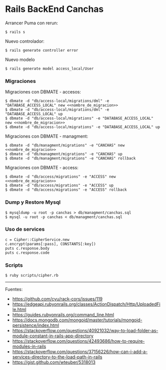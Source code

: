 # Rails BackEnd Canchas

Arrancer Puma con rerun:

    $ rails s

Nuevo controlador:

    $ rails generate controller error

Nuevo modelo

    $ rails generate model access_local/User

### Migraciones

Migraciones con DBMATE - accesos:

    $ dbmate -d "db/access-local/migrations/dml" -e "DATABASE_ACCESS_LOCAL" new <<nombre_de_migracion>>
    $ dbmate -d "db/access-local/migrations/dml" -e "DATABASE_ACCESS_LOCAL" up
    $ dbmate -d "db/access-local/migrations" -e "DATABASE_ACCESS_LOCAL" new <<nombre_de_migracion>>
    $ dbmate -d "db/access-local/migrations" -e "DATABASE_ACCESS_LOCAL" up

Migraciones con DBMATE - managment:

    $ dbmate -d "db/managment/migrations" -e "CANCHAS" new <<nombre_de_migracion>>
    $ dbmate -d "db/managment/migrations" -e "CANCHAS" up
    $ dbmate -d "db/managment/migrations" -e "CANCHAS" rollback

Migraciones con DBMATE - access:

    $ dbmate -d "db/access/migrations" -e "ACCESS" new <<nombre_de_migracion>>
    $ dbmate -d "db/access/migrations" -e "ACCESS" up
    $ dbmate -d "db/access/migrations" -e "ACCESS" rollback

### Dump y Restore Mysql

    $ mysqldump -u root -p canchas > db/managment/canchas.sql
    $ mysql -u root -p canchas < db/managment/canchas.sql

### Uso de services

    c = Cipher::CipherService.new
    c.encrypt(params[:pass], CONSTANTS[:key])
    puts c.response.body
    puts c.response.code

### Scripts

    $ ruby scripts/cipher.rb


---

Fuentes:

+ https://github.com/cyu/rack-cors/issues/119
+ https://edgeapi.rubyonrails.org/classes/ActionDispatch/Http/UploadedFile.html
+ https://guides.rubyonrails.org/command_line.html
+ https://docs.mongodb.com/mongoid/master/tutorials/mongoid-persistence/index.html
+ https://stackoverflow.com/questions/40921032/way-to-load-folder-as-module-constant-in-rails-app-directory
+ https://stackoverflow.com/questions/42493686/how-to-require-modules-in-rails
+ https://stackoverflow.com/questions/37156226/how-can-i-add-a-services-directory-to-the-load-path-in-rails
+ https://gist.github.com/wteuber/5318013
